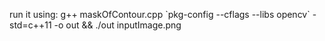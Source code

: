 run it using: 
g++ maskOfContour.cpp \`pkg-config --cflags --libs opencv\` -std=c++11 -o out && ./out inputImage.png
